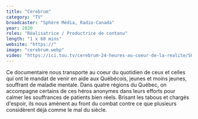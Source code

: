 ```yaml
---
title: "Cerebrum"
category: "TV"
broadcaster: "Sphère Média, Radio-Canada"
year: 2020
roles: "Réalisatrice / Productrice de contenu"
length: "1 x 60 mins"
website: "https://"
image: "cerebrum.webp"
video: "https://ici.tou.tv/cerebrum-24-heures-au-coeur-de-la-realite/S01E01?lectureauto=1"
---
```


Ce documentaire nous transporte au coeur du quotidien de ceux et celles qui ont le mandat de venir en aide aux Québécois, jeunes et moins jeunes, souffrant de maladie mentale. Dans quatre régions du Québec, on accompagne certains de ces héros anonymes dans leurs efforts pour calmer les souffrances de patients bien réels. Brisant les tabous et chargés d'espoir, ils nous amènent au front du combat contre ce que plusieurs considèrent déjà comme le mal du siècle.
